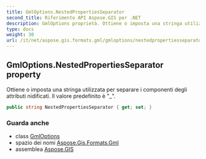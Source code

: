 ```yaml
---
title: GmlOptions.NestedPropertiesSeparator
second_title: Riferimento API Aspose.GIS per .NET
description: GmlOptions proprietà. Ottiene o imposta una stringa utilizzata per separare i componenti degli attributi nidificati. Il valore predefinito è _.
type: docs
weight: 30
url: /it/net/aspose.gis.formats.gml/gmloptions/nestedpropertiesseparator/
---
```

## GmlOptions.NestedPropertiesSeparator property

Ottiene o imposta una stringa utilizzata per separare i componenti degli attributi nidificati. Il valore predefinito è "_".

```csharp
public string NestedPropertiesSeparator { get; set; }
```

### Guarda anche

* class [GmlOptions](../)
* spazio dei nomi [Aspose.Gis.Formats.Gml](../../gmloptions/)
* assemblea [Aspose.GIS](../../../)


